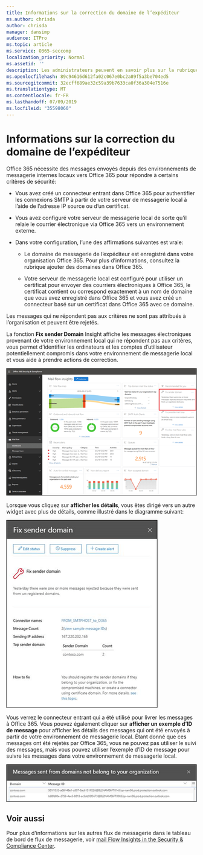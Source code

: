 ```yaml
---
title: Informations sur la correction du domaine de l’expéditeur
ms.author: chrisda
author: chrisda
manager: dansimp
audience: ITPro
ms.topic: article
ms.service: O365-seccomp
localization_priority: Normal
ms.assetid: ''
description: Les administrateurs peuvent en savoir plus sur la rubrique Fix sender Domain Insight dans le tableau de bord du flux de messagerie dans le centre de sécurité & Compliance Center.
ms.openlocfilehash: 89c94616d612fa02c067e0bc2a89f5a3be704ed5
ms.sourcegitcommit: 32ecff689ae32c59a39b7633ca0f36a304e7516e
ms.translationtype: MT
ms.contentlocale: fr-FR
ms.lasthandoff: 07/09/2019
ms.locfileid: "35598060"
---
```

# <a name="fix-sender-domain-insight"></a>Informations sur la correction du domaine de l’expéditeur

Office 365 nécessite des messages envoyés depuis des environnements de messagerie internes locaux vers Office 365 pour répondre à certains critères de sécurité:

- Vous avez créé un connecteur entrant dans Office 365 pour authentifier les connexions SMTP à partir de votre serveur de messagerie local à l’aide de l’adresse IP source ou d’un certificat.

- Vous avez configuré votre serveur de messagerie local de sorte qu’il relaie le courrier électronique via Office 365 vers un environnement externe.

- Dans votre configuration, l’une des affirmations suivantes est vraie:

  - Le domaine de messagerie de l’expéditeur est enregistré dans votre organisation Office 365. Pour plus d’informations, consultez la rubrique ajouter des domaines dans Office 365.

  - Votre serveur de messagerie local est configuré pour utiliser un certificat pour envoyer des courriers électroniques à Office 365, le certificat contient ou correspond exactement à un nom de domaine que vous avez enregistré dans Office 365 et vous avez créé un connecteur basé sur un certificat dans Office 365 avec ce domaine. 

Les messages qui ne répondent pas aux critères ne sont pas attribués à l’organisation et peuvent être rejetés.

La fonction **Fix sender Domain** Insight affiche les messages électroniques provenant de votre environnement local qui ne répondent pas aux critères, vous permet d’identifier les ordinateurs et les comptes d’utilisateur potentiellement compromis dans votre environnement de messagerie local et vous aide à prendre actions de correction.

![Le tableau de bord des expéditeurs du tableau de bord du flux de messagerie dans le centre de sécurité & conformité](media/sender-domain-insight-selected.png)

Lorsque vous cliquez sur **afficher les détails**, vous êtes dirigé vers un autre widget avec plus de détails, comme illustré dans le diagramme suivant:

![Le widget détails de la solution Fix sender Domain Insight](media/sender-domain-view-details.png)

Vous verrez le connecteur entrant qui a été utilisé pour livrer les messages à Office 365. Vous pouvez également cliquer sur **afficher un exemple d’ID de message** pour afficher les détails des messages qui ont été envoyés à partir de votre environnement de messagerie local. Étant donné que ces messages ont été rejetés par Office 365, vous ne pouvez pas utiliser le suivi des messages, mais vous pouvez utiliser l’exemple d’ID de message pour suivre les messages dans votre environnement de messagerie local.

![Afficher des exemples d’ID de message dans la fenêtre Fix sender Domain Insight](media/sender-domain-view-sample-message-ids.png)

## <a name="see-also"></a>Voir aussi

Pour plus d’informations sur les autres flux de messagerie dans le tableau de bord de flux de messagerie, voir [mail Flow Insights in the Security & Compliance Center](mail-flow-insights-v2.md).
